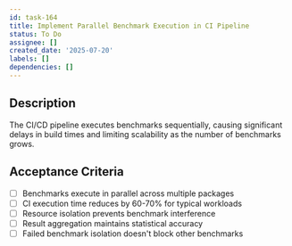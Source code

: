 ```yaml
---
id: task-164
title: Implement Parallel Benchmark Execution in CI Pipeline
status: To Do
assignee: []
created_date: '2025-07-20'
labels: []
dependencies: []
---
```


## Description

The CI/CD pipeline executes benchmarks sequentially, causing significant delays in build times and limiting scalability as the number of benchmarks grows.

## Acceptance Criteria

- [ ] Benchmarks execute in parallel across multiple packages
- [ ] CI execution time reduces by 60-70% for typical workloads
- [ ] Resource isolation prevents benchmark interference
- [ ] Result aggregation maintains statistical accuracy
- [ ] Failed benchmark isolation doesn't block other benchmarks
